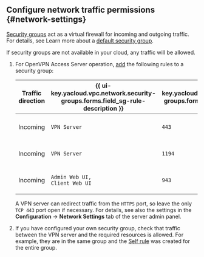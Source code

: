 ## Configure network traffic permissions {#network-settings}

[Security groups](../../vpc/concepts/security-groups.md) act as a virtual firewall for incoming and outgoing traffic. For details, see Learn more about a [default security group](../../vpc/concepts/security-groups.md#default-security-group).

If security groups are not available in your cloud, any traffic will be allowed.

1. For OpenVPN Access Server operation, [add](../../vpc/operations/security-group-add-rule.md) the following rules to a security group:

   | Traffic</br>direction | {{ ui-key.yacloud.vpc.network.security-groups.forms.field_sg-rule-description }} | {{ ui-key.yacloud.vpc.network.security-groups.forms.field_sg-rule-port-range }} | {{ ui-key.yacloud.vpc.network.security-groups.forms.field_sg-rule-protocol }} | {{ ui-key.yacloud.vpc.network.security-groups.forms.field_sg-rule-source }} | {{ ui-key.yacloud.vpc.network.security-groups.forms.field_sg-rule-cidr-blocks }} |
   |---|---|---|---|---|---|
   | Incoming | `VPN Server` | `443` | `{{ ui-key.yacloud.vpc.network.security-groups.forms.value_tcp }}` | `{{ ui-key.yacloud.vpc.network.security-groups.forms.value_sg-rule-destination-cidr }}` | `0.0.0.0/0` |
   | Incoming | `VPN Server` | `1194` | `{{ ui-key.yacloud.vpc.network.security-groups.forms.value_udp }}` | `{{ ui-key.yacloud.vpc.network.security-groups.forms.value_sg-rule-destination-cidr }}` | `0.0.0.0/0` |
   | Incoming | `Admin Web UI,`</br>`Client Web UI` | `943` | `{{ ui-key.yacloud.vpc.network.security-groups.forms.value_tcp }}` | `{{ ui-key.yacloud.vpc.network.security-groups.forms.value_sg-rule-destination-cidr }}` | `0.0.0.0/0` |

   A VPN server can redirect traffic from the `HTTPS` port, so leave the only `TCP 443` port open if necessary. For details, see also the settings in the **Configuration** → **Network Settings** tab of the server admin panel.

1. If you have configured your own security group, check that traffic between the VPN server and the required resources is allowed. For example, they are in the same group and the [Self rule](../../vpc/concepts/security-groups.md#rules-types) was created for the entire group.